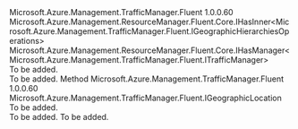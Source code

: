 <Type Name="IGeographicHierarchies" FullName="Microsoft.Azure.Management.TrafficManager.Fluent.IGeographicHierarchies">
  <TypeSignature Language="C#" Value="public interface IGeographicHierarchies : Microsoft.Azure.Management.ResourceManager.Fluent.Core.IHasInner&lt;Microsoft.Azure.Management.TrafficManager.Fluent.IGeographicHierarchiesOperations&gt;, Microsoft.Azure.Management.ResourceManager.Fluent.Core.IHasManager&lt;Microsoft.Azure.Management.TrafficManager.Fluent.ITrafficManager&gt;" />
  <TypeSignature Language="ILAsm" Value=".class public interface auto ansi abstract IGeographicHierarchies implements class Microsoft.Azure.Management.ResourceManager.Fluent.Core.IHasInner`1&lt;class Microsoft.Azure.Management.TrafficManager.Fluent.IGeographicHierarchiesOperations&gt;, class Microsoft.Azure.Management.ResourceManager.Fluent.Core.IHasManager`1&lt;class Microsoft.Azure.Management.TrafficManager.Fluent.ITrafficManager&gt;" />
  <TypeSignature Language="DocId" Value="T:Microsoft.Azure.Management.TrafficManager.Fluent.IGeographicHierarchies" />
  <TypeSignature Language="VB.NET" Value="Public Interface IGeographicHierarchies&#xA;Implements IHasInner(Of IGeographicHierarchiesOperations), IHasManager(Of ITrafficManager)" />
  <TypeSignature Language="F#" Value="type IGeographicHierarchies = interface&#xA;    interface IHasManager&lt;ITrafficManager&gt;&#xA;    interface IHasInner&lt;IGeographicHierarchiesOperations&gt;" />
  <AssemblyInfo>
    <AssemblyName>Microsoft.Azure.Management.TrafficManager.Fluent</AssemblyName>
    <AssemblyVersion>1.0.0.60</AssemblyVersion>
  </AssemblyInfo>
  <Interfaces>
    <Interface>
      <InterfaceName>Microsoft.Azure.Management.ResourceManager.Fluent.Core.IHasInner&lt;Microsoft.Azure.Management.TrafficManager.Fluent.IGeographicHierarchiesOperations&gt;</InterfaceName>
    </Interface>
    <Interface>
      <InterfaceName>Microsoft.Azure.Management.ResourceManager.Fluent.Core.IHasManager&lt;Microsoft.Azure.Management.TrafficManager.Fluent.ITrafficManager&gt;</InterfaceName>
    </Interface>
  </Interfaces>
  <Docs>
    <summary>To be added.</summary>
    <remarks>To be added.</remarks>
  </Docs>
  <Members>
    <Member MemberName="GetRoot">
      <MemberSignature Language="C#" Value="public Microsoft.Azure.Management.TrafficManager.Fluent.IGeographicLocation GetRoot ();" />
      <MemberSignature Language="ILAsm" Value=".method public hidebysig newslot virtual instance class Microsoft.Azure.Management.TrafficManager.Fluent.IGeographicLocation GetRoot() cil managed" />
      <MemberSignature Language="DocId" Value="M:Microsoft.Azure.Management.TrafficManager.Fluent.IGeographicHierarchies.GetRoot" />
      <MemberSignature Language="VB.NET" Value="Public Function GetRoot () As IGeographicLocation" />
      <MemberSignature Language="F#" Value="abstract member GetRoot : unit -&gt; Microsoft.Azure.Management.TrafficManager.Fluent.IGeographicLocation" Usage="iGeographicHierarchies.GetRoot " />
      <MemberType>Method</MemberType>
      <AssemblyInfo>
        <AssemblyName>Microsoft.Azure.Management.TrafficManager.Fluent</AssemblyName>
        <AssemblyVersion>1.0.0.60</AssemblyVersion>
      </AssemblyInfo>
      <ReturnValue>
        <ReturnType>Microsoft.Azure.Management.TrafficManager.Fluent.IGeographicLocation</ReturnType>
      </ReturnValue>
      <Parameters />
      <Docs>
        <summary>To be added.</summary>
        <returns>To be added.</returns>
        <remarks>To be added.</remarks>
      </Docs>
    </Member>
  </Members>
</Type>
